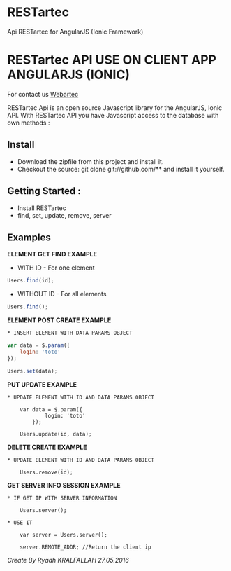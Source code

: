 # RESTartec
Api RESTartec for AngularJS (Ionic Framework)


# RESTartec API USE ON CLIENT APP ANGULARJS (IONIC)

For contact us [Webartec](http://webartec.fr/)

RESTartec Api is an open source Javascript library for the AngularJS, Ionic API. With RESTartec API you have Javascript access to the database with own methods :

## Install

* Download the zipfile from this project and install it.
* Checkout the source: git clone git://github.com/** and install it yourself.

## Getting Started :

* Install RESTartec
* find, set, update, remove, server

## Examples

**ELEMENT GET FIND EXAMPLE**

* WITH ID - For one element
```js
Users.find(id);
```

* WITHOUT ID - For all elements
```js
Users.find();
```

**ELEMENT POST CREATE EXAMPLE**

	* INSERT ELEMENT WITH DATA PARAMS OBJECT
```js
var data = $.param({
	login: 'toto'
});

Users.set(data);
```
**PUT UPDATE EXAMPLE**

	* UPDATE ELEMENT WITH ID AND DATA PARAMS OBJECT

		var data = $.param({
			    login: 'toto'
			});

		Users.update(id, data);

**DELETE CREATE EXAMPLE**

	* UPDATE ELEMENT WITH ID AND DATA PARAMS OBJECT

		Users.remove(id);

**GET SERVER INFO SESSION EXAMPLE**

	* IF GET IP WITH SERVER INFORMATION

		Users.server();

	* USE IT
		
		var server = Users.server();

		server.REMOTE_ADDR; //Return the client ip

*Create By Ryadh KRALFALLAH 27.05.2016*
